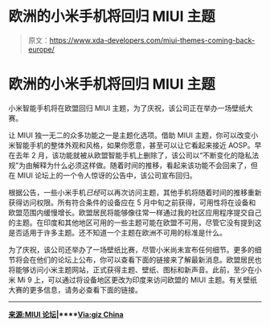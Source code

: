 # 欧洲的小米手机将回归 MIUI 主题

> 原文：<https://www.xda-developers.com/miui-themes-coming-back-europe/>

# 欧洲的小米手机将回归 MIUI 主题

小米智能手机将在欧盟回归 MIUI 主题，为了庆祝，该公司正在举办一场壁纸大赛。

让 MIUI 独一无二的众多功能之一是主题化选项。借助 MIUI 主题，你可以改变小米智能手机的整体外观和风格，如果你愿意，甚至可以让它看起来接近 AOSP。早在去年 2 月，该功能就被从欧盟智能手机上删除了，该公司以“不断变化的隐私法规”为由解释为什么必须这样做。随着时间的推移，看起来该功能不会回来了，但在 MIUI 论坛上的一个令人惊讶的公告中，该公司宣布回归。

根据公告，一些小米手机*已经*可以再次访问主题，其他手机将随着时间的推移重新获得访问权限。所有符合条件的设备应在 5 月中旬之前获得，可用性将在设备和欧盟范围内缓慢增长。欧盟居民将能够像往常一样通过我的社区应用程序提交自己的主题。在印度和其他地区可用的一些主题可能在欧盟不可用，尽管它没有提到这是否适用于许多主题。还不知道一个主题在欧洲不可用的标准是什么。

为了庆祝，该公司还举办了一场壁纸比赛，尽管小米尚未宣布任何细节。更多的细节将会在他们的论坛上公布，你可以查看下面的链接来了解最新消息。欧盟居民也将能够访问小米主题网站，正式获得主题、壁纸、图标和新声音。此前，至少在小米 Mi 9 上，可以通过将设备地区更改为印度来访问欧盟的 MIUI 主题。有关壁纸大赛的更多信息，请务必查看下面的链接。

* * *

**[来源:MIUI 论坛](https://c.mi.com/thread-2812356-1-0.html)|****[Via:giz China](https://www.gizchina.com/2020/01/16/miui-themes-is-returning-to-europe/)**